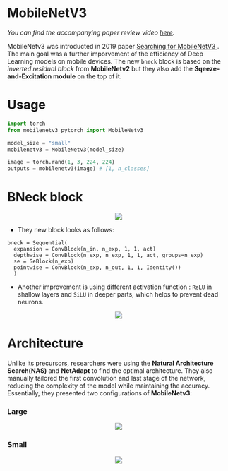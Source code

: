 # MobileNetV3

*You can find the accompanying paper review video [here](https://www.youtube.com/watch?v=0oqs-inp7sA&t=1363s).*

MobileNetv3 was introducted in 2019 paper [Searching for MobileNetV3
](https://arxiv.org/pdf/1905.02244.pdf). The main goal was a further imporvement of the efficiency of Deep Learning models on mobile devices. The new `bneck` block is 
based on the *inverted residual block* from __MobileNetv2__ but they also add the __Sqeeze-and-Excitation module__ on the top of it.
# Usage

```python
import torch
from mobilenetv3_pytorch import MobileNetv3

model_size = "small"
mobilenetv3 = MobileNetv3(model_size)

image = torch.rand(1, 3, 224, 224)
outputs = mobilenetv3(image) # [1, n_classes]
```

# BNeck block
<p align="center">
<img 
  src="https://github.com/maciejbalawejder/DeepLearning-collection/blob/main/ConvNets/MobileNetV3/images/bneck.png"
>
</p>

- They new block looks as follows:
```
bneck = Sequential(
  expansion = ConvBlock(n_in, n_exp, 1, 1, act)
  depthwise = ConvBlock(n_exp, n_exp, 1, 1, act, groups=n_exp)
  se = SeBlock(n_exp)
  pointwise = ConvBlock(n_exp, n_out, 1, 1, Identity())
  )
```
- Another improvement is using different activation function : `ReLU` in shallow layers and `SiLU` in deeper parts, which helps to prevent dead neurons.

<p align="center">
<img 
  src="https://github.com/maciejbalawejder/DeepLearning-collection/blob/main/ConvNets/MobileNetV3/images/nls.png"
>
</p>

# Architecture
Unlike its precursors, researchers were using the __Natural Architecture Search(NAS)__ and __NetAdapt__ to find the optimal architecture. 
They also manually tailored the first convolution and last stage of the network, reducing the complexity of the model while maintaining the accuracy. 
Essentially, they presented two configurations of __MobileNetv3__:
### Large

<p align="center">
<img 
  src="https://github.com/maciejbalawejder/DeepLearning-collection/blob/main/ConvNets/MobileNetV3/images/large.png"
>
</p>

### Small

<p align="center">
<img 
  src="https://github.com/maciejbalawejder/DeepLearning-collection/blob/main/ConvNets/MobileNetV3/images/small.png"
>
</p>
